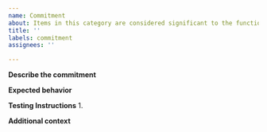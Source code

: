 ```yaml
---
name: Commitment
about: Items in this category are considered significant to the functionality of the software, the workload of the subsystem or a promised commitment to customers or the MGSS Program Office
title: ''
labels: commitment
assignees: ''

---
```


<!--
Because of their significance, items in this category require a rationale for why the task is doing them. Valid rationales would include:

- The initial implementation of approved requirements
- The implementation of an approved change request
- The implementation of an action item approved by the Program Office
- A work agreement that includes deliverables or a specific description of the work in the RLI (a general overview or level of effort is not sufficient).
-->

**Describe the commitment**
<!-- A clear and concise description of what the commitment is. -->

**Expected behavior**
<!-- A clear and concise description of what you expect to happen. -->

**Testing Instructions**
1. 

**Additional context**
<!-- Add any other context or screenshots about the commitment here. -->

<!-- REPORT SECTION
Fill in any of the below values that apply, they can then be pulled out for reporting purposes. Add the information directly after the ":" on one line.

Who reported this?
$$reporter:

Is there an ask ticket number (ex. 322)?
$$ask:

Is there a mcr ticket number (ex. 190)?
$$mcr:

Time estimate (ex. 3 days or 8 hours)
$$estimate:

Is there a rationale?
$$rationale:

END REPORT SECTION -->